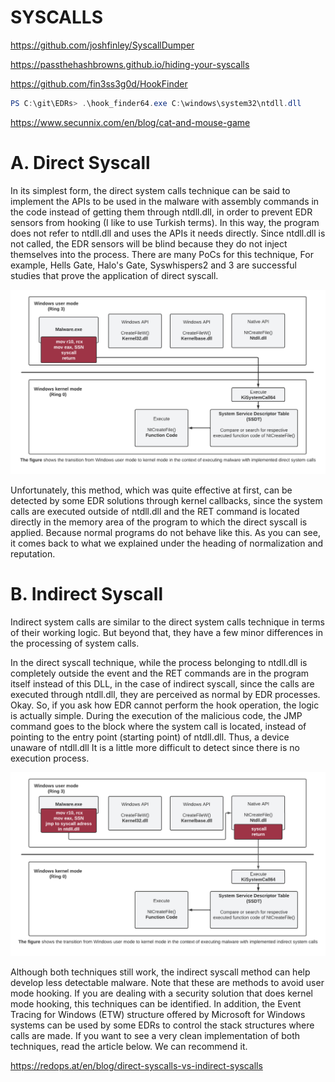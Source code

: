 # SYSCALLS
https://github.com/joshfinley/SyscallDumper

https://passthehashbrowns.github.io/hiding-your-syscalls

https://github.com/fin3ss3g0d/HookFinder
```powershell
PS C:\git\EDRs> .\hook_finder64.exe C:\windows\system32\ntdll.dll
```

https://www.secunnix.com/en/blog/cat-and-mouse-game
# A. Direct Syscall

In its simplest form, the direct system calls technique can be said to implement the APIs to be used in the malware with assembly commands in the code instead of getting them through ntdll.dll, in order to prevent EDR sensors from hooking (I like to use Turkish terms).
In this way, the program does not refer to ntdll.dll and uses the APIs it needs directly. Since ntdll.dll is not called, the EDR sensors will be blind because they do not inject themselves into the process. There are many PoCs for this technique, For example, Hells Gate, Halo's Gate, Syswhispers2 and 3 are successful studies that prove the application of direct syscall.


![Screenshot](./images/syscall_direct.jpg)

Unfortunately, this method, which was quite effective at first, can be detected by some EDR solutions through kernel callbacks, since the system calls are executed outside of ntdll.dll and the RET command is located directly in the memory area of the program to which the direct syscall is applied. Because normal programs do not behave like this. As you can see, it comes back to what we explained under the heading of normalization and reputation.

# B. Indirect Syscall
Indirect system calls are similar to the direct system calls technique in terms of their working logic. But beyond that, they have a few minor differences in the processing of system calls.

In the direct syscall technique, while the process belonging to ntdll.dll is completely outside the event and the RET commands are in the program itself instead of this DLL, in the case of indirect syscall, since the calls are executed through ntdll.dll, they are perceived as normal by EDR processes. Okay. So, if you ask how EDR cannot perform the hook operation, the logic is actually simple. During the execution of the malicious code, the JMP command goes to the block where the system call is located, instead of pointing to the entry point (starting point) of ntdll.dll. Thus, a device unaware of ntdll.dll It is a little more difficult to detect since there is no execution process.

![Screenshot](./images/syscall_indirect.jpg)

Although both techniques still work, the indirect syscall method can help develop less detectable malware. Note that these are methods to avoid user mode hooking. If you are dealing with a security solution that does kernel mode hooking, this techniques can be identified.
In addition, the Event Tracing for Windows (ETW) structure offered by Microsoft for Windows systems can be used by some EDRs to control the stack structures where calls are made. If you want to see a very clean implementation of both techniques, read the article below. We can recommend it.

https://redops.at/en/blog/direct-syscalls-vs-indirect-syscalls